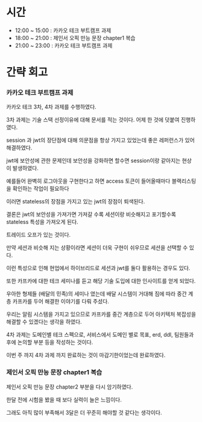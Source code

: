 # 시간
- 12:00 ~ 15:00 : 카카오 테크 부트캠프 과제
- 18:00 ~ 21:00 : 제인서 오픽 만능 문장 chapter1 복습
- 21:00 ~ 23:00 : 카카오 테크 부트캠프 과제

# 간략 회고

### 카카오 테크 부트캠프 과제

카카오 테크 3차, 4차 과제를 수행하였다.

3차 과제는 기술 스택 선정이유에 대해 문서를 적는 것이다. 어제 한 것에 덧붙여 진행하였다.

session 과 jwt의 장단점에 대해 의문점을 항상 가지고 있었는데 좋은 레퍼런스가 있어 해결하였다.

jwt에 보안성에 관한 문제인데 보안성을 강화하면 할수면 session이랑 같아지는 현상이 발생하였다.

예를들어 완벽히 로그아웃을 구현한다고 하면 access 토큰이 들어올때마다 블랙리스팅을 확인하는 작업이 필요하다

이러면 stateless의 장점을 가지고 있는 jwt의 장점이 퇴색된다.

결론은 jwt의 보안성을 가져가면 가져갈 수록 세션이랑 비슷해지고 포기할수록 stateless 특성을 가져오게 된다.

트레이드 오프가 있는 것이다.

만약 세션과 비슷해 지는 상황이라면 세션이 더욱 구현이 쉬우므로 세션을 선택할 수 있다.

이런 특성으로 인해 현업에서 하이브리드로 세션과 jwt를 둘다 활용하는 경우도 있다.

또한 카프카에 대한 테크 세미나를 듣고 해당 기술 도입에 대한 인사이트를 얻게 되었다.

우아한 형제들 (배달의 민족)의 세미나 였는데 배달 시스템이 거대해 짐에 따라 중간 계층 카프카를 두어 해결한 이야기를 다뤄 주셨다.

우리는 알림 시스템을 가지고 있으므로 카프카를 중간 계층으로 두어 아키텍처 복잡성을 해결할 수 있겠다는 생각을 하였다.

4차 과제는 도메인별 테크 스펙으로, 서비스에서 도메인 별로 목표, erd, ddl, 팀원들과 후에 논의할 부분 등을 작성하는 것이다.

이번 주 까지 4차 과제 까지 완료하는 것이 마감기한이었는데 완료하였다.

### 제인서 오픽 만능 문장 chapter1 복습

제인서 오픽 만능 문장 chapter2 부분을 다시 암기하였다.

한달 전에 시험을 봤을 때 보다 실력이 늘은 느낌이다.

그래도 아직 많이 부족해서 3달은 더 꾸준히 해야할 것 같다는 생각이다.
